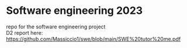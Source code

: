 # Software engineering 2023
repo for the software engineering project <br />
D2 report here: https://github.com/Massiccio1/swe/blob/main/SWE%20tutor%20me.pdf
